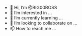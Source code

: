 - 👋 Hi, I’m @BIG00BOSS
- 👀 I’m interested in ...
- 🌱 I’m currently learning ...
- 💞️ I’m looking to collaborate on ...
- 📫 How to reach me ...

<!---
BIG00BOSS/BIG00BOSS is a ✨ special ✨ repository because its `README.md` (this file) appears on yo
ur GitHub profile.
You can click the Preview link to take a look at your changes.
--->
